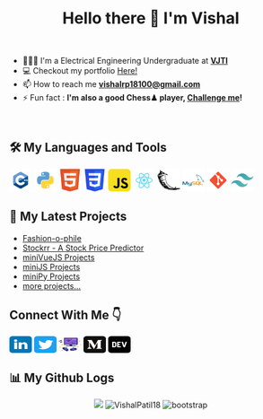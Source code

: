 <h1 align="center">Hello there 👋 I'm Vishal</h1>

<br>

- 👨🏻‍💻 I'm a Electrical Engineering Undergraduate at <a href="https://vjti.ac.in">**VJTI**</a>
- 💻 Checkout my portfolio [Here!](https://vishalpatil.me/)
- 📫 How to reach me **vishalrp18100@gmail.com**
- ⚡ Fun fact : **I'm also a good Chess♟ player, [Challenge me](https://www.chess.com/member/spect_evil)!**

<br>

<h2>🛠 My Languages and Tools</h2>

<p>
  <img src="https://raw.githubusercontent.com/VishalPatil18/VishalPatil18/main/icons/cplusplus.svg" alt="C++" width="40" height="40"/>
  <img src="https://raw.githubusercontent.com/VishalPatil18/VishalPatil18/main/icons/python.svg" alt="Python" width="40" height="40"/>
  <img src="https://raw.githubusercontent.com/VishalPatil18/VishalPatil18/main/icons/html5.svg" alt="HTML" width="40" height="40"/>
  <img src="https://raw.githubusercontent.com/VishalPatil18/VishalPatil18/main/icons/css3.svg" alt="CSS" width="40" height="40"/>
  <img src="https://raw.githubusercontent.com/VishalPatil18/VishalPatil18/main/icons/javascript.svg" alt="JS" width="40" height="40"/>
  <img src="https://raw.githubusercontent.com/VishalPatil18/VishalPatil18/main/icons/react.svg" alt="ReactJS" width="40" height="40"/>
<!--   <img src="https://raw.githubusercontent.com/VishalPatil18/VishalPatil18/main/icons/djangoproject.svg" alt="Django" width="40" height="40"/> -->
  <img src="https://raw.githubusercontent.com/VishalPatil18/VishalPatil18/main/icons/flask.svg" alt="Flask" width="40" height="40"/>
  <img src="https://raw.githubusercontent.com/VishalPatil18/VishalPatil18/main/icons/mysql.svg" alt="SQL" width="40" height="40"/>
  <img src="https://raw.githubusercontent.com/VishalPatil18/VishalPatil18/main/icons/git.svg" alt="Git" width="40" height="40"/>
  <img src="https://raw.githubusercontent.com/VishalPatil18/VishalPatil18/main/icons/tailwindcss.svg" alt="TailwindCSS" width="40" height="40"/>
</p>


<h2>🔬 My Latest Projects</h2>

- [Fashion-o-phile](https://github.com/DSC-VJTI/Boutique-Client)
- [Stockrr - A Stock Price Predictor](https://github.com/VishalPatil18/Stockrr-App)
- [miniVueJS Projects](https://github.com/VishalPatil18/VueJS-Mini-Projects)
- [miniJS Projects](https://github.com/VishalPatil18/miniJSprojects)
- [miniPy Projects](https://github.com/VishalPatil18/miniPyProjects)
- [more projects...](https://github.com/VishalPatil18?tab=repositories)


<h2>Connect With Me 👇</h2>
<p>
  <a href="https://linkedin.com/in/vishalrameshpatil" target="blank"><img align="center" src="https://raw.githubusercontent.com/VishalPatil18/VishalPatil18/main/icons/linkedin.svg" alt="Vishal's LinkedIn" height="30" width="40" /></a>
  <a href="https://twitter.com/vishalpatil1810" target="blank"><img align="center" src="https://raw.githubusercontent.com/VishalPatil18/VishalPatil18/main/icons/twitter.svg" alt="Vishal's Twitter" height="30" width="40" /></a>
  <a href="https://vishalpatil18.github.io/" target="blank"><img align="center" src="https://raw.githubusercontent.com/VishalPatil18/VishalPatil18/main/icons/gaming.png" alt="Vishal's Portfolio" height="30" width="40" /></a>
  <a href="https://medium.com/@vishalpatil18" target="blank"><img align="center" src="https://raw.githubusercontent.com/VishalPatil18/VishalPatil18/main/icons/medium.svg" alt="Vishal's Medium" height="30" width="40" /></a>
  <a href="#" target="blank"><img align="center" src="https://raw.githubusercontent.com/VishalPatil18/VishalPatil18/main/icons/dev_to.svg" alt="Vishal's Dev_to" height="30" width="40" /></a>
</p>


<h2>📊  My Github Logs</h2>

<p align="center">
  <img height="160em" src="https://github-readme-stats.vercel.app/api?username=VishalPatil18&show_icons=true&locale=en" />
  <img height="160em" float="right" src="https://github-readme-streak-stats.herokuapp.com/?user=VishalPatil18" alt="VishalPatil18" />
  
  <img src="https://komarev.com/ghpvc/?username=VishalPatil18&color=orange&style=plastic" alt="bootstrap" height="30"/>
</p>

